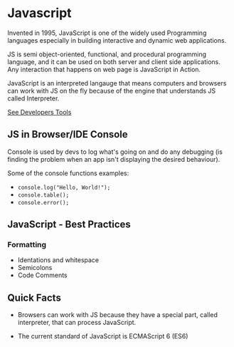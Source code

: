 # Javascript

Invented in 1995, JavaScript is one of the widely used Programming languages especially in building interactive and dynamic web applications.

JS is semi object-oriented, functional, and procedural programming language, and it can be used on both server and client side applications. Any interaction that happens on web page is JavaScript in Action.

JavaScript is an interpreted langauge that means computers and browsers can work with JS on the fly because of the engine that understands JS called Interpreter.

[See Developers Tools](../../Tools/Browsers/Dev_Tools/README.MD)

## JS in Browser/IDE Console

Console is used by devs to log what's going on and do any debugging (is finding the problem when an app isn't displaying the desired behaviour).

Some of the console functions examples:

- ```console.log("Hello, World!");```
- ```console.table();```
- ```console.error();```

## JavaScript - Best Practices

### Formatting

- Identations and whitespace
- Semicolons
- Code Comments

## Quick Facts

- Browsers can work with JS because they have a special part, called interpreter, that can process JavaScript.

- The current standard of JavaScript is ECMAScript 6 (ES6)
